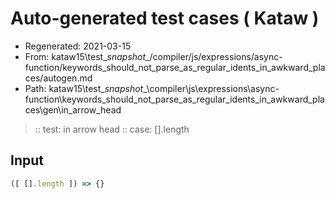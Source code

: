 # Auto-generated test cases ( Kataw )
- Regenerated: 2021-03-15
- From: kataw15\test\__snapshot__/compiler/js/expressions/async-function/keywords_should_not_parse_as_regular_idents_in_awkward_places/autogen.md
- Path: kataw15\test\__snapshot__\compiler\js\expressions\async-function\keywords_should_not_parse_as_regular_idents_in_awkward_places\gen\in_arrow_head
> :: test: in arrow head
> :: case: [].length
## Input

`````js
([ [].length ]) => {}
`````
